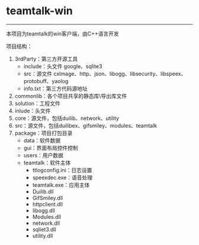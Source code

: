 # teamtalk-win

---

本项目为teamtalk的win客户端，由C++语言开发

项目结构：

1. 3rdParty：第三方开源工具
   - include：头文件 google、sqlite3
   - src：源文件 cxImage、http、json、libogg、libsecurity、libspeex、protobuff、yaolog
   - info.txt：第三方代码源地址
2. commonlib：各个项目共享的静态库\导出库文件
3. solution：工程文件
4. inlude：头文件
5. core：源文件，包括duilib、network、utility
6. src：源文件，包括duilibex、gifsmiley、modules、teamtalk
7. package：项目打包目录
   - data：软件数据
   - gui：界面布局控件控制
   - users：用户数据
   - teamtalk：软件主体
     - ttlogconfig.ini：日志设置
     - speexdec.exe：语音处理
     - teamtalk.exe：应用主体
     - Duilib.dll
     - GifSmiley.dll
     - httpclient.dll
     - libogg.dll
     - Modules.dll
     - network.dll
     - sqliet3.dll
     - utility.dll

